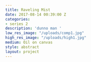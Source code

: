 ```yaml
---
title: Raveling Mist
date: 2017-08-14 00:39:00 Z
categories:
- series 2
description: 'dunno man '
low_res_image: "/uploads/comp1.jpg"
high_res_image: "/uploads/high1.jpg"
medium: Oil on canvas
style: abstract
layout: project
---
```


